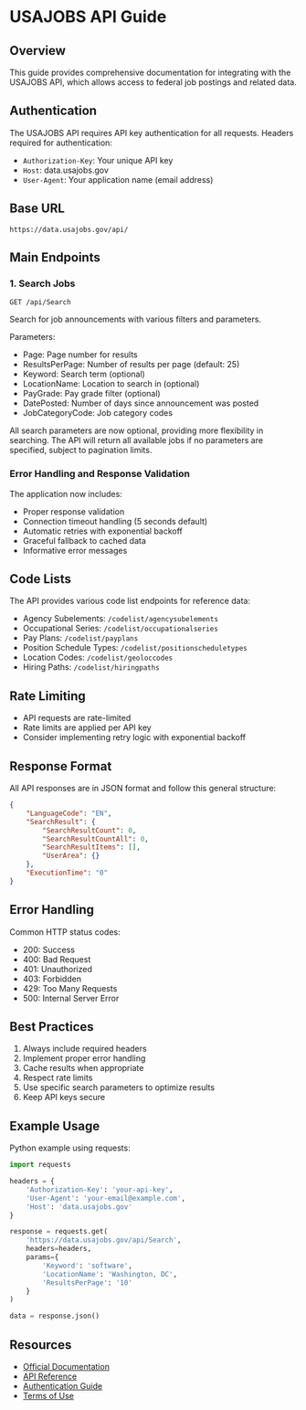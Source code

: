 # USAJOBS API Guide

## Overview
This guide provides comprehensive documentation for integrating with the USAJOBS API, which allows access to federal job postings and related data.

## Authentication
The USAJOBS API requires API key authentication for all requests. Headers required for authentication:

- `Authorization-Key`: Your unique API key
- `Host`: data.usajobs.gov
- `User-Agent`: Your application name (email address)

## Base URL
```
https://data.usajobs.gov/api/
```

## Main Endpoints

### 1. Search Jobs
```
GET /api/Search
```
Search for job announcements with various filters and parameters.

Parameters:
- Page: Page number for results
- ResultsPerPage: Number of results per page (default: 25)
- Keyword: Search term (optional)
- LocationName: Location to search in (optional)
- PayGrade: Pay grade filter (optional)
- DatePosted: Number of days since announcement was posted
- JobCategoryCode: Job category codes

All search parameters are now optional, providing more flexibility in searching. The API will return all available jobs if no parameters are specified, subject to pagination limits.

### Error Handling and Response Validation
The application now includes:
- Proper response validation
- Connection timeout handling (5 seconds default)
- Automatic retries with exponential backoff
- Graceful fallback to cached data
- Informative error messages

## Code Lists
The API provides various code list endpoints for reference data:

- Agency Subelements: `/codelist/agencysubelements`
- Occupational Series: `/codelist/occupationalseries`
- Pay Plans: `/codelist/payplans`
- Position Schedule Types: `/codelist/positionscheduletypes`
- Location Codes: `/codelist/geoloccodes`
- Hiring Paths: `/codelist/hiringpaths`

## Rate Limiting
- API requests are rate-limited
- Rate limits are applied per API key
- Consider implementing retry logic with exponential backoff

## Response Format
All API responses are in JSON format and follow this general structure:

```json
{
    "LanguageCode": "EN",
    "SearchResult": {
        "SearchResultCount": 0,
        "SearchResultCountAll": 0,
        "SearchResultItems": [],
        "UserArea": {}
    },
    "ExecutionTime": "0"
}
```

## Error Handling
Common HTTP status codes:
- 200: Success
- 400: Bad Request
- 401: Unauthorized
- 403: Forbidden
- 429: Too Many Requests
- 500: Internal Server Error

## Best Practices
1. Always include required headers
2. Implement proper error handling
3. Cache results when appropriate
4. Respect rate limits
5. Use specific search parameters to optimize results
6. Keep API keys secure

## Example Usage
Python example using requests:

```python
import requests

headers = {
    'Authorization-Key': 'your-api-key',
    'User-Agent': 'your-email@example.com',
    'Host': 'data.usajobs.gov'
}

response = requests.get(
    'https://data.usajobs.gov/api/Search',
    headers=headers,
    params={
        'Keyword': 'software',
        'LocationName': 'Washington, DC',
        'ResultsPerPage': '10'
    }
)

data = response.json()
```

## Resources
- [Official Documentation](https://developer.usajobs.gov/)
- [API Reference](https://developer.usajobs.gov/api-reference/)
- [Authentication Guide](https://developer.usajobs.gov/guides/authentication)
- [Terms of Use](https://developer.usajobs.gov/guides/terms-of-use)
